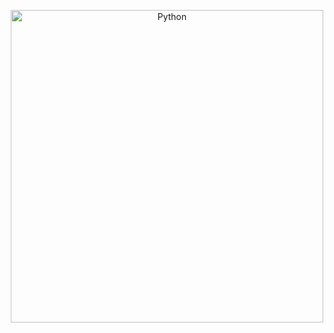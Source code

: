 <p align="center">
  <img src="https://i.postimg.cc/6pTWV4yX/Python-Symbol.png" width="500px" alt="Python"/>
</p>

